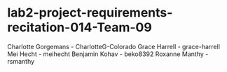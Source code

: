 # lab2-project-requirements-recitation-014-Team-09

Charlotte Gorgemans - CharlotteG-Colorado
Grace Harrell - grace-harrell
Mei Hecht - meihecht
Benjamin Kohav - beko8392
Roxanne Manthy - rsmanthy
